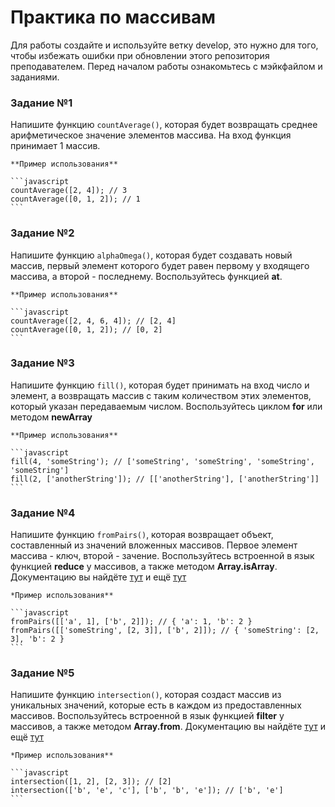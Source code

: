 # Практика по массивам

Для работы создайте и используйте ветку develop, это нужно для того, чтобы избежать ошибки при обновлении этого репозитория преподавателем.
Перед началом работы ознакомьтесь с мэйкфайлом и заданиями.

### Задание №1
Напишите функцию `countAverage()`, которая будет возвращать среднее арифметическое значение элементов массива. На вход функция принимает 1 массив.

    **Пример использования**

    ```javascript
    countAverage([2, 4]); // 3
    countAverage([0, 1, 2]); // 1
    ```

### Задание №2
Напишите функцию `alphaOmega()`, которая будет создавать новый массив, первый элемент которого будет равен первому у входящего массива, а второй - последнему. Воспользуйтесь функцией **at**.
    
    **Пример использования**

    ```javascript
    countAverage([2, 4, 6, 4]); // [2, 4]
    countAverage([0, 1, 2]); // [0, 2]
    ```

### Задание №3
Напишите функцию `fill()`, которая будет принимать на вход число и элемент, а возвращать массив с таким количеством этих элементов, который указан передаваемым числом. Воспользуйтесь циклом **for** или методом **newArray**

    **Пример использования**

    ```javascript
    fill(4, 'someString'); // ['someString', 'someString', 'someString', 'someString']
    fill(2, ['anotherString']); // [['anotherString'], ['anotherString']]
    ```

### Задание №4
Напишите функцию `fromPairs()`, которая возвращает объект, составленный из значений вложенных массивов. Первое элемент массива - ключ, второй - зачение. Воспользуйтесь встроенной в язык функцией **reduce** у массивов, а также методом **Array.isArray**. Документацию вы найдёте [тут](https://developer.mozilla.org/ru/docs/Web/JavaScript/Reference/Global_Objects/Array/reduce) и ещё [тут](https://developer.mozilla.org/ru/docs/Web/JavaScript/Reference/Global_Objects/Array/isArray)

    *Пример использования**

    ```javascript
    fromPairs([['a', 1], ['b', 2]]); // { 'a': 1, 'b': 2 }
    fromPairs([['someString', [2, 3]], ['b', 2]]); // { 'someString': [2, 3], 'b': 2 }
    ```

### Задание №5
Напишите функцию `intersection()`, которая создаст массив из уникальных значений, которые есть в каждом из предоставленных массивов. Воспользуйтесь встроенной в язык функцией **filter** у массивов, а также методом **Array.from**. Документацию вы найдёте [тут](https://developer.mozilla.org/ru/docs/Web/JavaScript/Reference/Global_Objects/Array/filter) и ещё [тут](https://developer.mozilla.org/ru/docs/Web/JavaScript/Reference/Global_Objects/Array/from)

    *Пример использования**

    ```javascript
    intersection([1, 2], [2, 3]); // [2]
    intersection(['b', 'e', 'c'], ['b', 'b', 'e']); // ['b', 'e']
    ```
